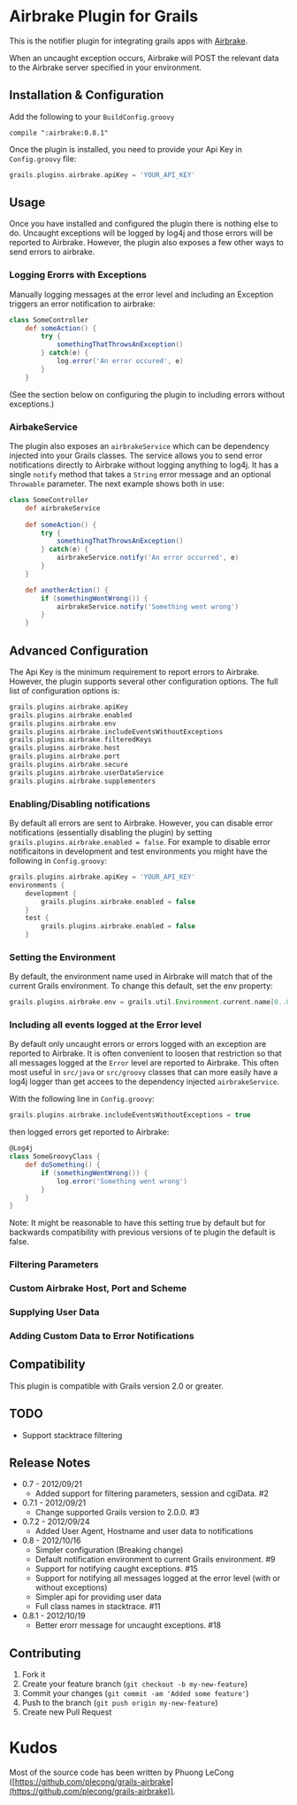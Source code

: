# Airbrake Plugin for Grails

This is the notifier plugin for integrating grails apps with [Airbrake](http://airbrake.io).

When an uncaught exception occurs, Airbrake will POST the relevant data to the Airbrake server specified in your environment.

## Installation & Configuration

Add the following to your `BuildConfig.groovy`

```
compile ":airbrake:0.8.1"
```

Once the plugin is installed, you need to provide your Api Key in `Config.groovy` file:

```groovy
grails.plugins.airbrake.apiKey = 'YOUR_API_KEY'
```

## Usage

Once you have installed and configured the plugin there is nothing else to do. Uncaught exceptions will be logged by log4j and those errors will be reported to Airbrake. However, the plugin also exposes a few other ways to send errors to airbrake.

### Logging Erorrs with Exceptions

Manually logging messages at the error level and including an Exception triggers an error notification to airbrake:

```groovy
class SomeController
	def someAction() {
		try {
			somethingThatThrowsAnException()
		} catch(e) {
			log.error('An error occured', e)
		}
	}
```

(See the section below on configuring the plugin to including errors without exceptions.)

### AirbakeService

The plugin also exposes an `airbrakeService` which can be dependency injected into your Grails classes. The service allows you to send error notifications directly to Airbrake without logging anything to log4j. It has a single `notify` method that takes a `String` error message and an optional `Throwable` parameter. The next example shows both in use:

```groovy
class SomeController
	def airbrakeService
	
	def someAction() {
		try {
			somethingThatThrowsAnException()
		} catch(e) {
			airbrakeService.notify('An error occurred', e)
		}
	}

	def anotherAction() {
		if (somethingWentWrong()) {
			airbrakeService.notify('Something went wrong')
		}
	}
```

## Advanced Configuration
The Api Key is the minimum requirement to report errors to Airbrake. However, the plugin supports several other configuration options. The full list of configuration options is:

```groovy
grails.plugins.airbrake.apiKey
grails.plugins.airbrake.enabled
grails.plugins.airbrake.env
grails.plugins.airbrake.includeEventsWithoutExceptions
grails.plugins.airbrake.filteredKeys
grails.plugins.airbrake.host
grails.plugins.airbrake.port
grails.plugins.airbrake.secure
grails.plugins.airbrake.userDataService
grails.plugins.airbrake.supplementers
```

### Enabling/Disabling notifications
By default all errors are sent to Airbrake. However, you can disable error notifications (essentially disabling the plugin) by setting `grails.plugins.airbrake.enabled = false`. For example to disable error notificaitons in development and test environments you might have the following in `Config.groovy`:

```groovy
grails.plugins.airbrake.apiKey = 'YOUR_API_KEY'
environments {
	development {
		grails.plugins.airbrake.enabled = false
	}
	test {
		grails.plugins.airbrake.enabled = false
	}
```

### Setting the Environment
By default, the environment name used in Airbrake will match that of the current Grails environment. To change this default, set the env property:

```groovy
grails.plugins.airbrake.env = grails.util.Environment.current.name[0..0] // Airbrake env name changed from default value of Development/Test/Production to D/T/P
```

### Including all events logged at the Error level

By default only uncaught errors or errors logged with an exception are reported to Airbrake. It is often convenient to loosen that restriction so that all messages logged at the `Error` level are reported to Airbrake. This often most useful in `src/java` or `src/groovy` classes that can more easily have a log4j logger than get accees to the dependency injected `airbrakeService`. 

With the following line in `Config.groovy`:

```groovy
grails.plugins.airbrake.includeEventsWithoutExceptions = true
```

then logged errors get reported to Airbrake:

```groovy
@Log4j
class SomeGroovyClass {
	def doSomething() {
		if (somethingWentWrong()) {
			log.error('Something went wrong')
		}
	}
}
```

Note: It might be reasonable to have this setting true by default but for backwards compatibility with previous versions of te plugin the default is false.

### Filtering Parameters

### Custom Airbrake Host, Port and Scheme

### Supplying User Data

### Adding Custom Data to Error Notifications

## Compatibility

This plugin is compatible with Grails version 2.0 or greater.

## TODO

* Support stacktrace filtering

## Release Notes

* 0.7 - 2012/09/21
	* Added support for filtering parameters, session and cgiData. #2
* 0.7.1 - 2012/09/21
	* Change supported Grails version to 2.0.0. #3
* 0.7.2 - 2012/09/24
	* Added User Agent, Hostname and user data to notifications
* 0.8 - 2012/10/16
	* Simpler configuration (Breaking change)
	* Default notification environment to current Grails environment. #9
	* Support for notifying caught exceptions. #15
	* Support for notifying all messages logged at the error level (with or without exceptions)
	* Simpler api for providing user data
	* Full class names in stacktrace. #11
* 0.8.1 - 2012/10/19
	* Better erorr message for uncaught exceptions. #18

## Contributing


1. Fork it
2. Create your feature branch (`git checkout -b my-new-feature`)
3. Commit your changes (`git commit -am 'Added some feature'`)
4. Push to the branch (`git push origin my-new-feature`)
5. Create new Pull Request

# Kudos

Most of the source code has been written by Phuong LeCong ([https://github.com/plecong/grails-airbrake](https://github.com/plecong/grails-airbrake)).
